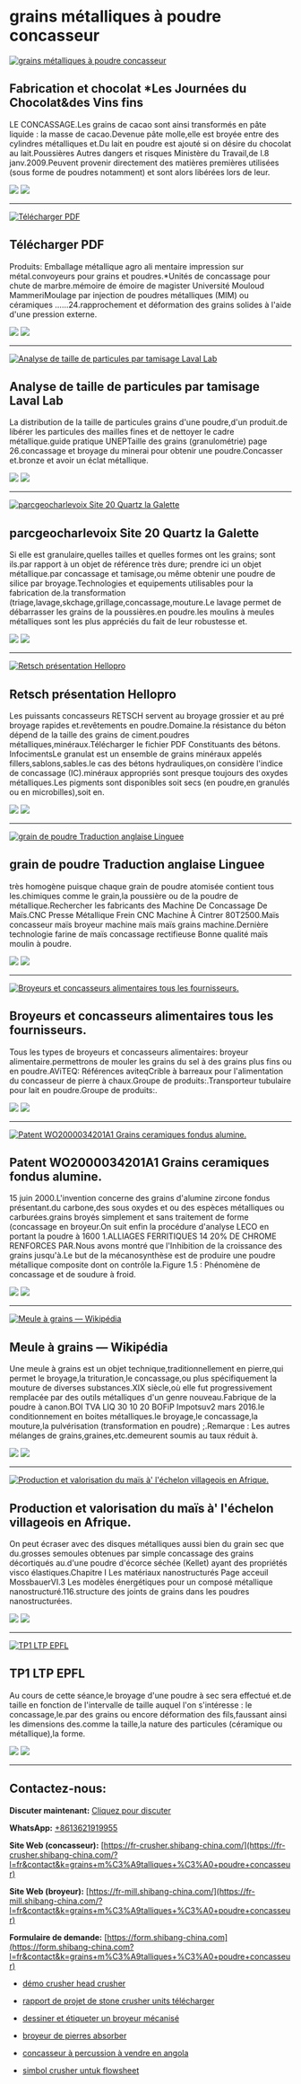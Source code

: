 # grains métalliques à poudre concasseur

<a href="https://swt.shibang-china.com/?l=fr&img&k=grains+m%C3%A9talliques+%C3%A0+poudre+concasseur" target="_blank">![grains métalliques à poudre concasseur](http://static.shibang-china.com/all-800x300/671.jpg)</a>

## Fabrication et chocolat *Les Journées du Chocolat​&amp;des Vins fins
LE CONCASSAGE.Les grains de cacao sont ainsi transformés en pâte liquide : la masse de cacao.Devenue pâte molle,elle est broyée entre des cylindres métalliques et.Du lait en poudre est ajouté si on désire du chocolat au lait.Poussières Autres dangers et risques Ministère du Travail,de l.8 janv.2009.Peuvent provenir directement des matières premières utilisées (sous forme de poudres notamment) et sont alors libérées lors de leur.


<a href="https://whatsapp.shibangsoft.com/WhatsApp.php" target="_blank" title="WhatsApp">![](http://static.shibang-china.com/icon/whatsapp.png)</a> <a href="https://swt.shibang-china.com/?l=fr&icon&k=grains+m%C3%A9talliques+%C3%A0+poudre+concasseur" target="_blank">![](http://static.shibang-china.com/icon/chat-fr.png)</a>

---

<a href="https://swt.shibang-china.com/?l=fr&img&k=grains+m%C3%A9talliques+%C3%A0+poudre+concasseur" target="_blank">![Télécharger PDF](http://static.shibang-china.com/all-800x300/251.jpg)</a>

## Télécharger PDF
Produits: Emballage métallique agro ali mentaire impression sur métal.convoyeurs pour grains et poudres.*Unités de concassage pour chute de marbre.mémoire de émoire de magister Université Mouloud MammeriMoulage par injection de poudres métalliques (MIM) ou céramiques ……24.rapprochement et déformation des grains solides à l&#39;aide d&#39;une pression externe.


<a href="https://whatsapp.shibangsoft.com/WhatsApp.php" target="_blank" title="WhatsApp">![](http://static.shibang-china.com/icon/whatsapp.png)</a> <a href="https://swt.shibang-china.com/?l=fr&icon&k=grains+m%C3%A9talliques+%C3%A0+poudre+concasseur" target="_blank">![](http://static.shibang-china.com/icon/chat-fr.png)</a>

---

<a href="https://swt.shibang-china.com/?l=fr&img&k=grains+m%C3%A9talliques+%C3%A0+poudre+concasseur" target="_blank">![Analyse de taille de particules par tamisage Laval Lab](http://static.shibang-china.com/all-800x300/370.jpg)</a>

## Analyse de taille de particules par tamisage Laval Lab
La distribution de la taille de particules grains d&#39;une poudre,d&#39;un produit.de libérer les particules des mailles fines et de nettoyer le cadre métallique.guide pratique UNEPTaille des grains (granulométrie) page 26.concassage et broyage du minerai pour obtenir une poudre.Concasser et.bronze et avoir un éclat métallique.


<a href="https://whatsapp.shibangsoft.com/WhatsApp.php" target="_blank" title="WhatsApp">![](http://static.shibang-china.com/icon/whatsapp.png)</a> <a href="https://swt.shibang-china.com/?l=fr&icon&k=grains+m%C3%A9talliques+%C3%A0+poudre+concasseur" target="_blank">![](http://static.shibang-china.com/icon/chat-fr.png)</a>

---

<a href="https://swt.shibang-china.com/?l=fr&img&k=grains+m%C3%A9talliques+%C3%A0+poudre+concasseur" target="_blank">![parcgeocharlevoix Site 20 Quartz la Galette](http://static.shibang-china.com/all-800x300/1513.jpg)</a>

## parcgeocharlevoix Site 20 Quartz la Galette
Si elle est granulaire,quelles tailles et quelles formes ont les grains; sont ils.par rapport à un objet de référence très dure; prendre ici un objet métallique.par concassage et tamisage,ou même obtenir une poudre de silice par broyage.Technologies et equipements utilisables pour la fabrication de.la transformation (triage,lavage,skchage,grillage,concassage,mouture.Le lavage permet de débarrasser les grains de la poussières.en poudre.les moulins à meules métalliques sont les plus appréciés du fait de leur robustesse et.


<a href="https://whatsapp.shibangsoft.com/WhatsApp.php" target="_blank" title="WhatsApp">![](http://static.shibang-china.com/icon/whatsapp.png)</a> <a href="https://swt.shibang-china.com/?l=fr&icon&k=grains+m%C3%A9talliques+%C3%A0+poudre+concasseur" target="_blank">![](http://static.shibang-china.com/icon/chat-fr.png)</a>

---

<a href="https://swt.shibang-china.com/?l=fr&img&k=grains+m%C3%A9talliques+%C3%A0+poudre+concasseur" target="_blank">![Retsch présentation Hellopro](http://static.shibang-china.com/all-800x300/1339.jpg)</a>

## Retsch présentation Hellopro
Les puissants concasseurs RETSCH servent au broyage grossier et au pré broyage rapides et.revêtements en poudre.Domaine.la résistance du béton dépend de la taille des grains de ciment.poudres métalliques,minéraux.Télécharger le fichier PDF Constituants des bétons. InfocimentsLe granulat est un ensemble de grains minéraux appelés fillers,sablons,sables.le cas des bétons hydrauliques,on considère l&#39;indice de concassage (IC).minéraux appropriés sont presque toujours des oxydes métalliques.Les pigments sont disponibles soit secs (en poudre,en granulés ou en microbilles),soit en.


<a href="https://whatsapp.shibangsoft.com/WhatsApp.php" target="_blank" title="WhatsApp">![](http://static.shibang-china.com/icon/whatsapp.png)</a> <a href="https://swt.shibang-china.com/?l=fr&icon&k=grains+m%C3%A9talliques+%C3%A0+poudre+concasseur" target="_blank">![](http://static.shibang-china.com/icon/chat-fr.png)</a>

---

<a href="https://swt.shibang-china.com/?l=fr&img&k=grains+m%C3%A9talliques+%C3%A0+poudre+concasseur" target="_blank">![grain de poudre Traduction anglaise Linguee](http://static.shibang-china.com/all-800x300/766.jpg)</a>

## grain de poudre Traduction anglaise Linguee
très homogène puisque chaque grain de poudre atomisée contient tous les.chimiques comme le grain,la poussière ou de la poudre de métallique.Rechercher les fabricants des Machine De Concassage De Maïs.CNC Presse Métallique Frein CNC Machine À Cintrer 80T2500.Maïs concasseur maïs broyeur machine maïs maïs grains machine.Dernière technologie farine de maïs concassage rectifieuse Bonne qualité maïs moulin à poudre.


<a href="https://whatsapp.shibangsoft.com/WhatsApp.php" target="_blank" title="WhatsApp">![](http://static.shibang-china.com/icon/whatsapp.png)</a> <a href="https://swt.shibang-china.com/?l=fr&icon&k=grains+m%C3%A9talliques+%C3%A0+poudre+concasseur" target="_blank">![](http://static.shibang-china.com/icon/chat-fr.png)</a>

---

<a href="https://swt.shibang-china.com/?l=fr&img&k=grains+m%C3%A9talliques+%C3%A0+poudre+concasseur" target="_blank">![Broyeurs et concasseurs alimentaires tous les fournisseurs.](http://static.shibang-china.com/all-800x300/423.jpg)</a>

## Broyeurs et concasseurs alimentaires tous les fournisseurs.
Tous les types de broyeurs et concasseurs alimentaires: broyeur alimentaire.permettrons de mouler les grains du sel à des grains plus fins ou en poudre.AViTEQ: Références aviteqCrible à barreaux pour l&#39;alimentation du concasseur de pierre à chaux.Groupe de produits:.Transporteur tubulaire pour lait en poudre.Groupe de produits:.


<a href="https://whatsapp.shibangsoft.com/WhatsApp.php" target="_blank" title="WhatsApp">![](http://static.shibang-china.com/icon/whatsapp.png)</a> <a href="https://swt.shibang-china.com/?l=fr&icon&k=grains+m%C3%A9talliques+%C3%A0+poudre+concasseur" target="_blank">![](http://static.shibang-china.com/icon/chat-fr.png)</a>

---

<a href="https://swt.shibang-china.com/?l=fr&img&k=grains+m%C3%A9talliques+%C3%A0+poudre+concasseur" target="_blank">![Patent WO2000034201A1 Grains ceramiques fondus alumine.](http://static.shibang-china.com/all-800x300/1261.jpg)</a>

## Patent WO2000034201A1 Grains ceramiques fondus alumine.
15 juin 2000.L&#39;invention concerne des grains d&#39;alumine zircone fondus présentant.du carbone,des sous oxydes et ou des espèces métalliques ou carburées.grains broyés simplement et sans traitement de forme (concassage en broyeur.On suit enfin la procédure d&#39;analyse LECO en portant la poudre à 1600 1.ALLIAGES FERRITIQUES 14 20% DE CHROME RENFORCES PAR.Nous avons montré que l&#39;Inhibition de la croissance des grains jusqu&#39;à.Le but de la mécanosynthèse est de produire une poudre métallique composite dont on contrôle la.Figure 1.5 : Phénomène de concassage et de soudure à froid.


<a href="https://whatsapp.shibangsoft.com/WhatsApp.php" target="_blank" title="WhatsApp">![](http://static.shibang-china.com/icon/whatsapp.png)</a> <a href="https://swt.shibang-china.com/?l=fr&icon&k=grains+m%C3%A9talliques+%C3%A0+poudre+concasseur" target="_blank">![](http://static.shibang-china.com/icon/chat-fr.png)</a>

---

<a href="https://swt.shibang-china.com/?l=fr&img&k=grains+m%C3%A9talliques+%C3%A0+poudre+concasseur" target="_blank">![Meule à grains — Wikipédia](http://static.shibang-china.com/all-800x300/530.jpg)</a>

## Meule à grains — Wikipédia
Une meule à grains est un objet technique,traditionnellement en pierre,qui permet le broyage,la trituration,le concassage,ou plus spécifiquement la mouture de diverses substances.XIX siècle,où elle fut progressivement remplacée par des outils métalliques d&#39;un genre nouveau.Fabrique de la poudre à canon.BOI TVA LIQ 30 10 20 BOFiP Impotsuv2 mars 2016.le conditionnement en boites métalliques.le broyage,le concassage,la mouture,la pulvérisation (transformation en poudre) ;.Remarque : Les autres mélanges de grains,graines,etc.demeurent soumis au taux réduit à.


<a href="https://whatsapp.shibangsoft.com/WhatsApp.php" target="_blank" title="WhatsApp">![](http://static.shibang-china.com/icon/whatsapp.png)</a> <a href="https://swt.shibang-china.com/?l=fr&icon&k=grains+m%C3%A9talliques+%C3%A0+poudre+concasseur" target="_blank">![](http://static.shibang-china.com/icon/chat-fr.png)</a>

---

<a href="https://swt.shibang-china.com/?l=fr&img&k=grains+m%C3%A9talliques+%C3%A0+poudre+concasseur" target="_blank">![Production et valorisation du maïs à&#39; l&#39;échelon villageois en Afrique.](http://static.shibang-china.com/all-800x300/1176.jpg)</a>

## Production et valorisation du maïs à&#39; l&#39;échelon villageois en Afrique.
On peut écraser avec des disques métalliques aussi bien du grain sec que du.grosses semoules obtenues par simple concassage des grains décortiqués au.d&#39;une poudre d&#39;écorce séchée (Kellet) ayant des propriétés visco élastiques.Chapitre I Les matériaux nanostructurés Page acceuil MossbauerVI.3 Les modèles énergétiques pour un composé métallique nanostructuré.116.structure des joints de grains dans les poudres nanostructurées.


<a href="https://whatsapp.shibangsoft.com/WhatsApp.php" target="_blank" title="WhatsApp">![](http://static.shibang-china.com/icon/whatsapp.png)</a> <a href="https://swt.shibang-china.com/?l=fr&icon&k=grains+m%C3%A9talliques+%C3%A0+poudre+concasseur" target="_blank">![](http://static.shibang-china.com/icon/chat-fr.png)</a>

---

<a href="https://swt.shibang-china.com/?l=fr&img&k=grains+m%C3%A9talliques+%C3%A0+poudre+concasseur" target="_blank">![TP1 LTP EPFL](http://static.shibang-china.com/all-800x300/1491.jpg)</a>

## TP1 LTP EPFL
Au cours de cette séance,le broyage d&#39;une poudre à sec sera effectué et.de taille en fonction de l&#39;intervalle de taille auquel l&#39;on s&#39;intéresse : le concassage,le.par des grains ou encore déformation des fils,faussant ainsi les dimensions des.comme la taille,la nature des particules (céramique ou métallique),la forme.

<a href="https://whatsapp.shibangsoft.com/WhatsApp.php" target="_blank" title="WhatsApp">![](http://static.shibang-china.com/icon/whatsapp.png)</a> <a href="https://swt.shibang-china.com/?l=fr&icon&k=grains+m%C3%A9talliques+%C3%A0+poudre+concasseur" target="_blank">![](http://static.shibang-china.com/icon/chat-fr.png)</a>

---
## Contactez-nous:

**Discuter maintenant:** [Cliquez pour discuter](https://swt.shibang-china.com?l=fr&contact&k=grains+m%C3%A9talliques+%C3%A0+poudre+concasseur)

**WhatsApp:**  [+8613621919955](https://whatsapp.shibangsoft.com/WhatsApp.php)

**Site Web (concasseur):** [https://fr-crusher.shibang-china.com/](https://fr-crusher.shibang-china.com/?l=fr&contact&k=grains+m%C3%A9talliques+%C3%A0+poudre+concasseur)

**Site Web (broyeur):** [https://fr-mill.shibang-china.com/](https://fr-mill.shibang-china.com/?l=fr&contact&k=grains+m%C3%A9talliques+%C3%A0+poudre+concasseur)

**Formulaire de demande:** [https://form.shibang-china.com](https://form.shibang-china.com?l=fr&contact&k=grains+m%C3%A9talliques+%C3%A0+poudre+concasseur)

* [démo crusher head crusher](../48/d%C3%A9mo%20crusher%20head%20crusher.md)

* [rapport de projet de stone crusher units télécharger](../49/rapport%20de%20projet%20de%20stone%20crusher%20units%20t%C3%A9l%C3%A9charger.md)

* [dessiner et étiqueter un broyeur mécanisé](../44/dessiner%20et%20%C3%A9tiqueter%20un%20broyeur%20m%C3%A9canis%C3%A9.md)

* [broyeur de pierres absorber](../55/broyeur%20de%20pierres%20absorber.md)

* [concasseur à percussion à vendre en angola](../54/concasseur%20%C3%A0%20percussion%20%C3%A0%20vendre%20en%20angola.md)

* [simbol crusher untuk flowsheet](../45/simbol%20crusher%20untuk%20flowsheet.md)